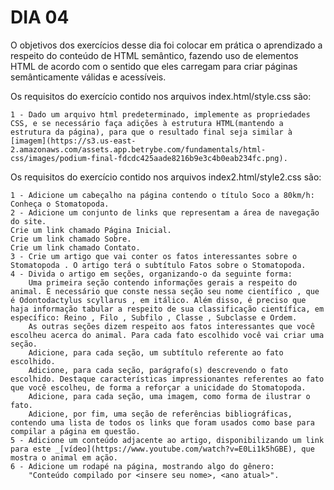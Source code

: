 # DIA 04

O objetivos dos exercícios desse dia foi colocar em prática o aprendizado a respeito do conteúdo de HTML semântico, fazendo uso de elementos HTML de acordo com o sentido que eles carregam para criar páginas semânticamente válidas e acessíveis.

Os requisitos do exercício contido nos arquivos index.html/style.css são:

    1 - Dado um arquivo html predeterminado, implemente as propriedades CSS, e se necessário faça adições à estrutura HTML(mantendo a estrutura da página), para que o resultado final seja similar à [imagem](https://s3.us-east-2.amazonaws.com/assets.app.betrybe.com/fundamentals/html-css/images/podium-final-fdcdc425aade8216b9e3c4b0eab234fc.png).

Os requisitos do exercício contido nos arquivos index2.html/style2.css são:

    1 - Adicione um cabeçalho na página contendo o título Soco a 80km/h: Conheça o Stomatopoda.
    2 - Adicione um conjunto de links que representam a área de navegação do site.
    Crie um link chamado Página Inicial.
    Crie um link chamado Sobre.
    Crie um link chamado Contato.
    3 - Crie um artigo que vai conter os fatos interessantes sobre o Stomatopoda . O artigo terá o subtítulo Fatos sobre o Stomatopoda.
    4 - Divida o artigo em seções, organizando-o da seguinte forma:
        Uma primeira seção contendo informações gerais a respeito do animal. É necessário que conste nessa seção seu nome científico , que é Odontodactylus scyllarus , em itálico. Além disso, é preciso que haja informação tabular a respeito de sua classificação científica, em específico: Reino , Filo , Subfilo , Classe , Subclasse e Ordem.
        As outras seções dizem respeito aos fatos interessantes que você escolheu acerca do animal. Para cada fato escolhido você vai criar uma seção.
        Adicione, para cada seção, um subtítulo referente ao fato escolhido.
        Adicione, para cada seção, parágrafo(s) descrevendo o fato escolhido. Destaque características impressionantes referentes ao fato que você escolheu, de forma a reforçar a unicidade do Stomatopoda. 
        Adicione, para cada seção, uma imagem, como forma de ilustrar o fato.
        Adicione, por fim, uma seção de referências bibliográficas, contendo uma lista de todos os links que foram usados como base para compilar a página em questão.
    5 - Adicione um conteúdo adjacente ao artigo, disponibilizando um link para este _[vídeo](https://www.youtube.com/watch?v=E0Li1k5hGBE), que mostra o animal em ação.
    6 - Adicione um rodapé na página, mostrando algo do gênero:
        "Conteúdo compilado por <insere seu nome>, <ano atual>".
